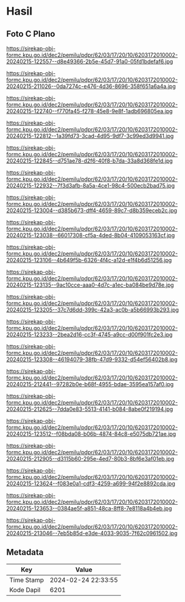 # Hasil

## Foto C Plano

https://sirekap-obj-formc.kpu.go.id/dec2/pemilu/pdpr/62/03/17/20/10/6203172010002-20240215-122557--d8e49366-2b5e-45d7-91a0-05fd1bdefaf6.jpg

https://sirekap-obj-formc.kpu.go.id/dec2/pemilu/pdpr/62/03/17/20/10/6203172010002-20240215-211026--0da7274c-e476-4d36-8696-358f651a6a4a.jpg

https://sirekap-obj-formc.kpu.go.id/dec2/pemilu/pdpr/62/03/17/20/10/6203172010002-20240215-122740--f770fa45-f278-45e8-9e8f-1adb696805ea.jpg

https://sirekap-obj-formc.kpu.go.id/dec2/pemilu/pdpr/62/03/17/20/10/6203172010002-20240215-122812--1a39fd73-3cad-4d95-9df7-3c99ed3d9941.jpg

https://sirekap-obj-formc.kpu.go.id/dec2/pemilu/pdpr/62/03/17/20/10/6203172010002-20240215-122845--d751ae78-d2f6-40f8-b7da-33a8d368fe1d.jpg

https://sirekap-obj-formc.kpu.go.id/dec2/pemilu/pdpr/62/03/17/20/10/6203172010002-20240215-122932--7f3d3afb-8a5a-4ce1-98c4-500ecb2bad75.jpg

https://sirekap-obj-formc.kpu.go.id/dec2/pemilu/pdpr/62/03/17/20/10/6203172010002-20240215-123004--d385b673-dff4-4659-89c7-d8b359eceb2c.jpg

https://sirekap-obj-formc.kpu.go.id/dec2/pemilu/pdpr/62/03/17/20/10/6203172010002-20240215-123038--66017308-cf5a-4ded-8b04-4109053163cf.jpg

https://sirekap-obj-formc.kpu.go.id/dec2/pemilu/pdpr/62/03/17/20/10/6203172010002-20240215-123106--4b649f5b-6326-4f4c-a12d-e1f4b6d51256.jpg

https://sirekap-obj-formc.kpu.go.id/dec2/pemilu/pdpr/62/03/17/20/10/6203172010002-20240215-123135--9ac10cce-aaa0-4d7c-a1ec-ba084be9d78e.jpg

https://sirekap-obj-formc.kpu.go.id/dec2/pemilu/pdpr/62/03/17/20/10/6203172010002-20240215-123205--37c7d6dd-399c-42a3-ac0b-a5b66993b293.jpg

https://sirekap-obj-formc.kpu.go.id/dec2/pemilu/pdpr/62/03/17/20/10/6203172010002-20240215-123233--2bea2d16-cc3f-4745-a9cc-d00f901fc2e3.jpg

https://sirekap-obj-formc.kpu.go.id/dec2/pemilu/pdpr/62/03/17/20/10/6203172010002-20240215-123308--46194079-38fb-47d9-9332-d54ef56402b8.jpg

https://sirekap-obj-formc.kpu.go.id/dec2/pemilu/pdpr/62/03/17/20/10/6203172010002-20240215-212441--97282b0e-b68f-4955-bdae-3595ea157af0.jpg

https://sirekap-obj-formc.kpu.go.id/dec2/pemilu/pdpr/62/03/17/20/10/6203172010002-20240215-212625--7dda0e83-5513-4141-b084-8abe0f219194.jpg

https://sirekap-obj-formc.kpu.go.id/dec2/pemilu/pdpr/62/03/17/20/10/6203172010002-20240215-123512--f08bda08-b06b-4874-84c8-e5075db721ae.jpg

https://sirekap-obj-formc.kpu.go.id/dec2/pemilu/pdpr/62/03/17/20/10/6203172010002-20240215-212905--d3115b60-295e-4ed7-80b3-8bf6e3af01eb.jpg

https://sirekap-obj-formc.kpu.go.id/dec2/pemilu/pdpr/62/03/17/20/10/6203172010002-20240215-123624--f083e0a1-cdf3-4259-a699-94f2e8892cda.jpg

https://sirekap-obj-formc.kpu.go.id/dec2/pemilu/pdpr/62/03/17/20/10/6203172010002-20240215-123653--0384ae5f-a851-48ca-8ff8-7e8118a4b4eb.jpg

https://sirekap-obj-formc.kpu.go.id/dec2/pemilu/pdpr/62/03/17/20/10/6203172010002-20240215-213046--7eb5b85d-e3de-4033-9035-7f62c0961502.jpg


## Metadata

| Key        | Value               |
| ---------- | ------------------- |
| Time Stamp | 2024-02-24 22:33:55 |
| Kode Dapil | 6201                |



